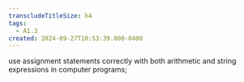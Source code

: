 ```yaml
---
transcludeTitleSize: h4
tags:
  - A1.3
created: 2024-09-27T10:53:39.000-0400
---
```

use assignment statements correctly with both arithmetic and string expressions in computer programs;